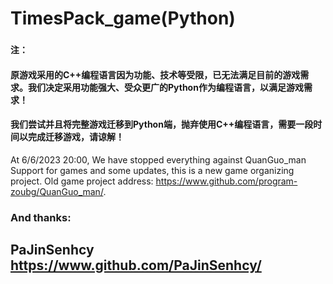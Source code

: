 # TimesPack_game(Python)
### `````注：`````
#### 原游戏采用的C++编程语言因为功能、技术等受限，已无法满足目前的游戏需求。我们决定采用功能强大、受众更广的Python作为编程语言，以满足游戏需求！
#### 我们尝试并且将完整游戏迁移到Python端，抛弃使用C++编程语言，需要一段时间以完成迁移游戏，请谅解！
At 6/6/2023 20:00, We have stopped everything against QuanGuo_man Support for games and some updates, this is a new game organizing project. Old game project address: https://www.github.com/program-zoubg/QuanGuo_man/.

### And thanks:
## PaJinSenhcy https://www.github.com/PaJinSenhcy/

